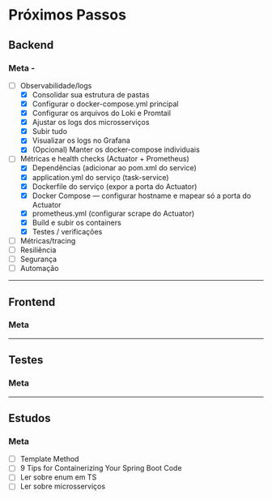 # Próximos Passos

## Backend
### Meta - 
- [ ] Observabilidade/logs
    - [x] Consolidar sua estrutura de pastas
    - [x] Configurar o docker-compose.yml principal
    - [x] Configurar os arquivos do Loki e Promtail
    - [x] Ajustar os logs dos microsserviços
    - [x] Subir tudo
    - [x] Visualizar os logs no Grafana
    - [x] (Opcional) Manter os docker-compose individuais
- [ ] Métricas e health checks (Actuator + Prometheus)
    - [x] Dependências (adicionar ao pom.xml do service)
    - [x] application.yml do serviço (task-service)
    - [X] Dockerfile do serviço (expor a porta do Actuator)
    - [x] Docker Compose — configurar hostname e mapear só a porta do Actuator
    - [x] prometheus.yml (configurar scrape do Actuator)
    - [x] Build e subir os containers
    - [x] Testes / verificações
- [ ] Métricas/tracing
- [ ] Resiliência
- [ ] Segurança
- [ ] Automação

---

## Frontend
### Meta

---

## Testes
### Meta


---

## Estudos
### Meta
- [ ] Template Method
- [ ] 9 Tips for Containerizing Your Spring Boot Code
- [ ] Ler sobre enum em TS
- [ ] Ler sobre microsserviços